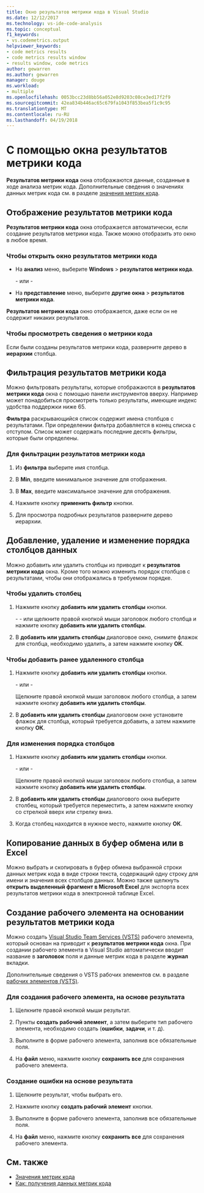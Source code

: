 ```yaml
---
title: Окно результатов метрики кода в Visual Studio
ms.date: 12/12/2017
ms.technology: vs-ide-code-analysis
ms.topic: conceptual
f1_keywords:
- vs.codemetrics.output
helpviewer_keywords:
- code metrics results
- code metrics results window
- results window, code metrics
author: gewarren
ms.author: gewarren
manager: douge
ms.workload:
- multiple
ms.openlocfilehash: 0053bcc23d8bb56a052e8d9203c08ce3ed17f2f9
ms.sourcegitcommit: 42ea834b446ac65c679fa1043f853bea5f1c9c95
ms.translationtype: MT
ms.contentlocale: ru-RU
ms.lasthandoff: 04/19/2018
---
```

# <a name="using-the-code-metrics-results-window"></a>С помощью окна результатов метрики кода

**Результатов метрики кода** окна отображаются данные, созданные в ходе анализа метрик кода. Дополнительные сведения о значениях данных метрик кода см. в разделе [значения метрик кода](../code-quality/code-metrics-values.md).

## <a name="displaying-code-metrics-results"></a>Отображение результатов метрики кода

**Результатов метрики кода** окна отображается автоматически, если создание результатов метрики кода. Также можно отобразить это окно в любое время.

### <a name="to-display-the-code-metrics-results-window"></a>Чтобы открыть окно результатов метрики кода

- На **анализ** меню, выберите **Windows** > **результатов метрики кода**.

   \- или -

- На **представление** меню, выберите **другие окна** > **результатов метрики кода**.

**Результатов метрики кода** окно отображается, даже если он не содержит никаких результатов.

### <a name="to-view-code-metrics-details"></a>Чтобы просмотреть сведения о метрики кода

Если были созданы результатов метрики кода, разверните дерево в **иерархии** столбца.

## <a name="filtering-code-metrics-results"></a>Фильтрация результатов метрики кода

Можно фильтровать результаты, которые отображаются в **результатов метрики кода** окна с помощью панели инструментов вверху. Например может понадобиться просмотреть только результаты, имеющие индекс удобства поддержки ниже 65.

**Фильтра** раскрывающийся список содержит имена столбцов с результатами. При определении фильтра добавляется в конец списка с отступом. Список может содержать последние десять фильтры, которые были определены.

### <a name="to-filter-the-code-metrics-results"></a>Для фильтрации результатов метрики кода

1.  Из **фильтра** выберите имя столбца.

2.  В **Min**, введите минимальное значение для отображения.

3.  В **Max**, введите максимальное значение для отображения.

4.  Нажмите кнопку **применить фильтр** кнопки.

5.  Для просмотра подробных результатов разверните дерево иерархии.

## <a name="adding-removing-and-rearranging-data-columns"></a>Добавление, удаление и изменение порядка столбцов данных

Можно добавить или удалить столбцы из приводит к **результатов метрики кода** окна. Кроме того можно изменить порядок столбцов с результатами, чтобы они отображались в требуемом порядке.

### <a name="to-remove-a-column"></a>Чтобы удалить столбец

1. Нажмите кнопку **добавить или удалить столбцы** кнопки.

     \- - или щелкните правой кнопкой мыши заголовок любого столбца и нажмите кнопку **добавить или удалить столбцы**.

1. В **добавить или удалить столбцы** диалоговое окно, снимите флажок для столбца, необходимо удалить, а затем нажмите кнопку **ОК**.

### <a name="to-add-a-previously-removed-column"></a>Чтобы добавить ранее удаленного столбца

1. Нажмите кнопку **добавить или удалить столбцы** кнопки.

     \- или -

     Щелкните правой кнопкой мыши заголовок любого столбца, а затем нажмите кнопку **добавить или удалить столбцы**.

1. В **добавить или удалить столбцы** диалоговом окне установите флажок для столбца, который требуется добавить, а затем нажмите кнопку **ОК**.

### <a name="to-rearrange-columns"></a>Для изменения порядка столбцов

1. Нажмите кнопку **добавить или удалить столбцы** кнопки.

     \- или -

     Щелкните правой кнопкой мыши заголовок любого столбца, а затем нажмите кнопку **добавить или удалить столбцы**.

1. В **добавить или удалить столбцы** диалогового окна выберите столбец, который требуется переместить, а затем нажмите кнопку со стрелкой вверх или стрелку вниз.

1. Когда столбец находится в нужное место, нажмите кнопку **ОК**.

## <a name="copying-data-to-the-clipboard-or-excel"></a>Копирование данных в буфер обмена или в Excel

Можно выбрать и скопировать в буфер обмена выбранной строки данных метрик кода в виде строки текста, содержащий одну строку для имени и значения всех столбцов данных. Можно также щелкнуть **открыть выделенный фрагмент в Microsoft Excel** для экспорта всех результатов метрики кода в электронной таблице Excel.

## <a name="creating-a-work-item-based-on-code-metric-results"></a>Создание рабочего элемента на основании результатов метрики кода

Можно создать [Visual Studio Team Services (VSTS)](/vsts/index) рабочего элемента, который основан на приводит к **результатов метрики кода** окна. При создании рабочего элемента в Visual Studio автоматически вводит название в **заголовок** поля и данные метрик кода в разделе **журнал** вкладки.

Дополнительные сведения о VSTS рабочих элементов см. в разделе [рабочих элементов (VSTS)](/vsts/work/work-items/index).

### <a name="to-create-a-work-item-based-on-a-result"></a>Для создания рабочего элемента, на основе результата

1.  Щелкните правой кнопкой мыши результат.

2.  Пункты **создать рабочий элемент**, а затем выберите тип рабочего элемента, необходимо создать (**ошибки**, **задачи**, и т. д).

3.  Выполните в форме рабочего элемента, заполнив все обязательные поля.

4.  На **файл** меню, нажмите кнопку **сохранить все** для сохранения рабочего элемента.

### <a name="to-create-a-bug-based-on-a-result"></a>Создание ошибки на основе результата

1.  Щелкните результат, чтобы выбрать его.

2.  Нажмите кнопку **создать рабочий элемент** кнопки.

3.  Выполните в форме рабочего элемента, заполнив все обязательные поля.

4.  На **файл** меню, нажмите кнопку **сохранить все** для сохранения рабочего элемента.

## <a name="see-also"></a>См. также

- [Значения метрик кода](../code-quality/code-metrics-values.md)
- [Как: получения данных метрик кода](../code-quality/how-to-generate-code-metrics-data.md)